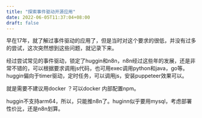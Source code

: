 ```yaml
---
title: "探索事件驱动开源应用"
date: 2022-06-05T11:37:04+08:00
draft: false
---
```


早在17年，就了解过事件驱动的应用了，但是当时对这个要求的很低，并没有过多的尝试，这次突然想到这些问题，就记录下来。

经过尝试常见的事件驱动，锁定了huggin和n8n，n8n经过这些年的发展，还是非常不错的，可以根据要求调用js代码，也可用exec调用python和java，go等。huggin偏向于timer驱动，定时任务，可以调用js，安装puppeteer效果可以。

就是需要不建议用docker ？可以docker 内部配置npm。

huggin不支持arm64，所以，只能推n8n了。huginn似乎要用mysql，考虑部署性价比，还是n8n划算。



